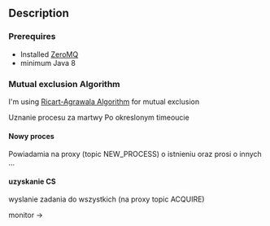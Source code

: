 ## Description


### Prerequires
* Installed [ZeroMQ](http://zeromq.org/area:download)  
* minimum Java 8

#### 

### Mutual exclusion Algorithm
I'm using [Ricart-Agrawala Algorithm](https://en.wikipedia.org/wiki/Ricart%E2%80%93Agrawala_algorithm)
for mutual exclusion 



Uznanie procesu za martwy 
Po okreslonym timeoucie


#### Nowy proces
Powiadamia na proxy (topic NEW_PROCESS)
o istnieniu oraz prosi o innych
...  


#### uzyskanie CS  
wyslanie zadania do wszystkich (na proxy topic ACQUIRE)





monitor -> 
